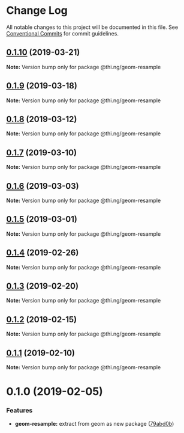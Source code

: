 # Change Log

All notable changes to this project will be documented in this file.
See [Conventional Commits](https://conventionalcommits.org) for commit guidelines.

## [0.1.10](https://github.com/thi-ng/umbrella/compare/@thi.ng/geom-resample@0.1.9...@thi.ng/geom-resample@0.1.10) (2019-03-21)

**Note:** Version bump only for package @thi.ng/geom-resample





## [0.1.9](https://github.com/thi-ng/umbrella/compare/@thi.ng/geom-resample@0.1.8...@thi.ng/geom-resample@0.1.9) (2019-03-18)

**Note:** Version bump only for package @thi.ng/geom-resample





## [0.1.8](https://github.com/thi-ng/umbrella/compare/@thi.ng/geom-resample@0.1.7...@thi.ng/geom-resample@0.1.8) (2019-03-12)

**Note:** Version bump only for package @thi.ng/geom-resample





## [0.1.7](https://github.com/thi-ng/umbrella/compare/@thi.ng/geom-resample@0.1.6...@thi.ng/geom-resample@0.1.7) (2019-03-10)

**Note:** Version bump only for package @thi.ng/geom-resample





## [0.1.6](https://github.com/thi-ng/umbrella/compare/@thi.ng/geom-resample@0.1.5...@thi.ng/geom-resample@0.1.6) (2019-03-03)

**Note:** Version bump only for package @thi.ng/geom-resample





## [0.1.5](https://github.com/thi-ng/umbrella/compare/@thi.ng/geom-resample@0.1.4...@thi.ng/geom-resample@0.1.5) (2019-03-01)

**Note:** Version bump only for package @thi.ng/geom-resample





## [0.1.4](https://github.com/thi-ng/umbrella/compare/@thi.ng/geom-resample@0.1.3...@thi.ng/geom-resample@0.1.4) (2019-02-26)

**Note:** Version bump only for package @thi.ng/geom-resample





## [0.1.3](https://github.com/thi-ng/umbrella/compare/@thi.ng/geom-resample@0.1.2...@thi.ng/geom-resample@0.1.3) (2019-02-20)

**Note:** Version bump only for package @thi.ng/geom-resample





## [0.1.2](https://github.com/thi-ng/umbrella/compare/@thi.ng/geom-resample@0.1.1...@thi.ng/geom-resample@0.1.2) (2019-02-15)

**Note:** Version bump only for package @thi.ng/geom-resample





## [0.1.1](https://github.com/thi-ng/umbrella/compare/@thi.ng/geom-resample@0.1.0...@thi.ng/geom-resample@0.1.1) (2019-02-10)

**Note:** Version bump only for package @thi.ng/geom-resample





# 0.1.0 (2019-02-05)


### Features

* **geom-resample:** extract from geom as new package ([79abd0b](https://github.com/thi-ng/umbrella/commit/79abd0b))
